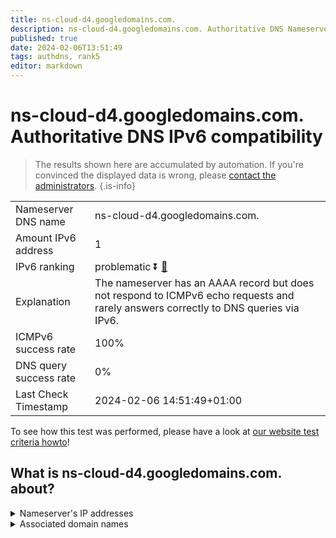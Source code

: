 ```yaml
---
title: ns-cloud-d4.googledomains.com.
description: ns-cloud-d4.googledomains.com. Authoritative DNS Nameserver IPv6 compatibility
published: true
date: 2024-02-06T13:51:49
tags: authdns, rank5
editor: markdown
---
```


# ns-cloud-d4.googledomains.com. Authoritative DNS IPv6 compatibility

> The results shown here are accumulated by automation. If you're convinced the displayed data is wrong, please [contact the administrators](/howto/chat). 
{.is-info}




|   |   |
| - | - |
| Nameserver DNS name | ns-cloud-d4.googledomains.com.
| Amount IPv6 address | 1
| IPv6 ranking | problematic :arrow_double_down: [🔗](/howto/ranking) |
| Explanation | The nameserver has an AAAA record but does not respond to ICMPv6 echo requests and rarely answers correctly to DNS queries via IPv6. |
| ICMPv6 success rate | 100%|
| DNS query success rate | 0% |
| Last Check Timestamp | 2024-02-06 14:51:49+01:00 |

To see how this test was performed, please have a look at [our website test criteria howto](/howto/testcriteria/authdns)!


## What is ns-cloud-d4.googledomains.com. about?




<details>
<summary>Nameserver's IP addresses</summary>

2001:4860:4802:38::6d

</details>



<details>
<summary>Associated domain names</summary>

www.voltdb.com

</details>
